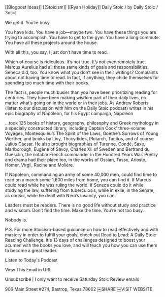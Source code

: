 [[Blogpost Ideas]] [[Stoicism]] [[Ryan Holiday]]
Daily Stoic / by Daily Stoic / 3d
￼


We get it. You’re busy.


You have kids. You have a job—maybe two. You have these things you are trying to accomplish. You have to get to the gym. You have a long commute. You have all these projects around the house.


With all this, you say, I just don’t have time to read.


Which of course is ridiculous. It’s not true. It’s not even remotely true. Marcus Aurelius had all those same kinds of goals and responsibilities. Seneca did, too. You know what you don’t see in their writings? Complaints about not having time to read. In fact, if anything, they chide themselves for spending too much time with their books.


The fact is, people much busier than you have been prioritizing reading for centuries. They have been making wisdom part of their daily lives, no matter what’s going on in the world or in their jobs. As Andrew Roberts (listen to our discussion with him on the Daily Stoic podcast) writes in his epic biography of Napoleon, for his Egypt campaign, Napoleon


...took 125 books of history, geography, philosophy and Greek mythology in a specially constructed library, including Captain Cook’ three-volume Voyages, Montesquieu’s The Spirit of the Laws, Goethe’s Sorrows of Young Werther, and books by Livy, Thucydides, Plutarch, Tacitus, and of course Julius Caesar. He also brought biographies of Turenne, Condé, Saxe, Marlborough, Eugène of Savoy, Charles XII of Sweden and Bertrand du Guesclin, the notable French commander in the Hundred Years War. Poetry and drama had their place too, in the works of Ossian, Tasso, Ariosto, Homer, Virgil, Racine and Molière.


If Napoleon, commanding an army of some 40,000 men, could find time to read on a march some 1,600 miles from home, you can find it. If Marcus could read while he was ruling the world, if Seneca could do it while studying the law, suffering from tuberculosis, while in exile, in the Senate, as consul, while he dealt with Nero’s insanity, you can.


Leaders must be readers. There is no good life without study and practice and wisdom. Don’t find the time. Make the time. You’re not too busy.


Nobody is.


P.S. For more Stoicism-based guidance on how to read effectively and with mastery in order to fulfill your goals, check out Read to Lead: A Daily Stoic Reading Challenge. It's 13 days of challenges designed to boost your acumen with the books you love, and will teach you how you can use them to become a great leader.


Listen to Today's Podcast


View This Email in URL




Unsubscribe | I only want to receive Saturday Stoic Review emails


906 Main Street #274, Bastrop, Texas 78602 
￼SHARE
￼VISIT WEBSITE
